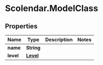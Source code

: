 # Scolendar.ModelClass

## Properties
Name | Type | Description | Notes
------------ | ------------- | ------------- | -------------
**name** | **String** |  | 
**level** | [**Level**](Level.md) |  | 


